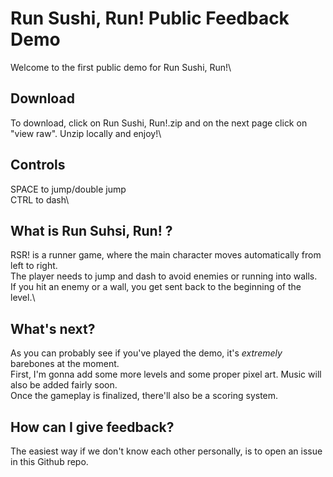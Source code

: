 # Run Sushi, Run! Public Feedback Demo
Welcome to the first public demo for Run Sushi, Run!\

## Download
To download, click on Run Sushi, Run!.zip and on the next page click on "view raw". Unzip locally and enjoy!\

## Controls
SPACE to jump/double jump\
CTRL to dash\

## What is Run Suhsi, Run! ?
RSR! is a runner game, where the main character moves automatically from left to right.\
The player needs to jump and dash to avoid enemies or running into walls.\
If you hit an enemy or a wall, you get sent back to the beginning of the level.\

## What's next?
As you can probably see if you've played the demo, it's *extremely* barebones at the moment.\
First, I'm gonna add some more levels and some proper pixel art. Music will also be added fairly soon.\
Once the gameplay is finalized, there'll also be a scoring system.

## How can I give feedback?
The easiest way if we don't know each other personally, is to open an issue in this Github repo. 